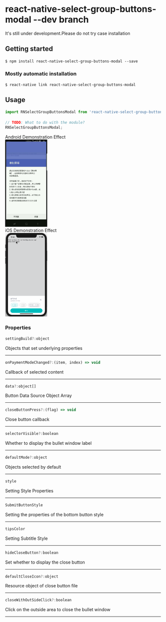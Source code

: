 
# react-native-select-group-buttons-modal --dev branch

It's still under development.Please do not try case installation

## Getting started

`$ npm install react-native-select-group-buttons-modal --save`

### Mostly automatic installation

`$ react-native link react-native-select-group-buttons-modal`




## Usage
```javascript
import RNSelectGroupButtonsModal from 'react-native-select-group-buttons-modal';

// TODO: What to do with the module?
RNSelectGroupButtonsModal;
```

  


Android Demonstration Effect<br>
<img src="https://raw.githubusercontent.com/ddwhan0123/react-native-select-group-buttons-modal/dev/sample/doc/androidSample.gif" width="27%"/><br>
iOS Demonstration Effect<br>
<img src="https://raw.githubusercontent.com/ddwhan0123/react-native-select-group-buttons-modal/dev/sample/doc/iOS.gif" width="27%"/>
</figure>


### Properties
```javascript
settingBuild?:object
```
Objects that set underlying properties

-------

```javascript
onPaymentModeChanged?:(item, index) => void
```
Callback of selected content

-------

```javascript
data?:object[]
```
Button Data Source Object Array

-------

```javascript
closeButtonPress?:(flag) => void
```
Close button callback

-------

```javascript
selectorVisible?:boolean
```
Whether to display the bullet window label

-------

```javascript
defaultMode?:object
```
Objects selected by default

-------


```javascript
style
```
Setting Style Properties

-------


```javascript
SubmitButtonStyle
```
Setting the properties of the bottom button style

-------

```javascript
tipsColor
```
Setting Subtitle Style

-------

```javascript
hideCloseButton?:boolean
```
Set whether to display the close button

-------



```javascript
defaultCloseIcon?:object
```
Resource object of close button file

-------


```javascript
closeWithOutSideClick?:boolean
```
Click on the outside area to close the bullet window

-------


